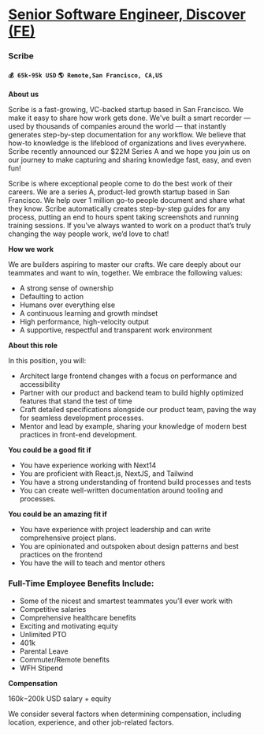 # [Senior Software Engineer, Discover (FE)](https://www.remotewlb.com/apply/senior-software-engineer-discover-fe)  
### Scribe  
#### `💰 65k-95k USD` `🌎 Remote,San Francisco, CA,US`  

**About us**

Scribe is a fast-growing, VC-backed startup based in San Francisco. We make it easy to share how work gets done. We've built a smart recorder — used by thousands of companies around the world — that instantly generates step-by-step documentation for any workflow. We believe that how-to knowledge is the lifeblood of organizations and lives everywhere. Scribe recently announced our $22M Series A and we hope you join us on our journey to make capturing and sharing knowledge fast, easy, and even fun!

Scribe is where exceptional people come to do the best work of their careers. We are a series A, product-led growth startup based in San Francisco. We help over 1 million go-to people document and share what they know. Scribe automatically creates step-by-step guides for any process, putting an end to hours spent taking screenshots and running training sessions. If you’ve always wanted to work on a product that’s truly changing the way people work, we’d love to chat!

**How we work**

We are builders aspiring to master our crafts. We care deeply about our teammates and want to win, together. We embrace the following values:

  * A strong sense of ownership
  * Defaulting to action
  * Humans over everything else
  * A continuous learning and growth mindset
  * High performance, high-velocity output
  * A supportive, respectful and transparent work environment

**About this role**

In this position, you will:

  * Architect large frontend changes with a focus on performance and accessibility
  * Partner with our product and backend team to build highly optimized features that stand the test of time
  * Craft detailed specifications alongside our product team, paving the way for seamless development processes.
  * Mentor and lead by example, sharing your knowledge of modern best practices in front-end development.

**You could be a good fit if**

  * You have experience working with Next14
  * You are proficient with React.js, NextJS, and Tailwind
  * You have a strong understanding of frontend build processes and tests
  * You can create well-written documentation around tooling and processes.

**You could be an amazing fit if**

  * You have experience with project leadership and can write comprehensive project plans.
  * You are opinionated and outspoken about design patterns and best practices on the frontend
  * You have the will to teach and mentor others

### **Full-Time Employee Benefits Include:**

  * Some of the nicest and smartest teammates you’ll ever work with
  * Competitive salaries
  * Comprehensive healthcare benefits
  * Exciting and motivating equity
  * Unlimited PTO
  * 401k
  * Parental Leave
  * Commuter/Remote benefits
  * WFH Stipend

**Compensation**

$160k-$200k USD salary + equity

We consider several factors when determining compensation, including location, experience, and other job-related factors.

